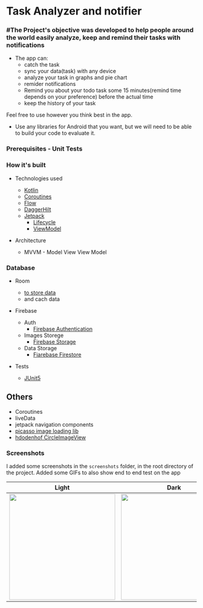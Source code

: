 # Task Analyzer and notifier

### #The Project's objective was developed to help people around the world easily analyze, keep and remind their tasks with notifications
* The app can:
    * catch the task
    * sync your data(task) with any device
    * analyze your task in graphs and pie chart
    * remider notifications
    * Remind you about your todo task some 15 minutes(remind time depends on your preference) before the actual time
    * keep the history of your task


Feel free to use however you think best in the app.
- Use any libraries for Android that you want, but we will need to be able to build your code to evaluate it.

### Prerequisites - Unit Tests

### How it's built

* Technologies used
    * [Kotlin](https://kotlinlang.org/)
    * [Coroutines](https://kotlinlang.org/docs/reference/coroutines-overview.html)
    * [Flow](https://kotlinlang.org/docs/reference/coroutines/flow.html)
    * [DaggerHilt](https://dagger.dev/hilt/)
    * [Jetpack](https://developer.android.com/jetpack)
        * [Lifecycle](https://developer.android.com/topic/libraries/architecture/lifecycle)
        * [ViewModel](https://developer.android.com/topic/libraries/architecture/viewmodel)

* Architecture
    * MVVM - Model View View Model

### Database
* Room
    * [to store data](https://developer.android.com/training/data-storage/room) 
    * and cach data

* Firebase
  * Auth
      * [Firebase Authentication](https://firebase.google.com/docs/auth/android/start)  
  * Images Storege  
      *  [Firebase Storage](https://firebase.google.com/docs/storage/android/start)   
  * Data Storage
      * [Fiarebase Firestore](https://firebase.google.com/docs/firestore/quickstart)   


* Tests
    * [JUnit5](https://junit.org/junit5/)

   
## Others
  * Coroutines
  * liveData
  * jetpack navigation components
  * [picasso image loading lib](https://github.com/square/picasso)
  * [hdodenhof CircleImageView](https://github.com/hdodenhof/CircleImageView)

### Screenshots

I added some screenshots in the `screenshots` folder, in the root directory of the project. Added some GIFs to also show end to end test on the app

Light | Dark | GIF
--- | --- | ---
<img src="tttight.png" width="280"/> | <img src="rrrher_dark.png" width="280"/> | <img src="httttts/weather.gif" width="280"/>

